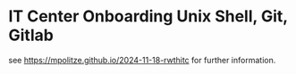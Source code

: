 # IT Center Onboarding Unix Shell, Git, Gitlab

see https://mpolitze.github.io/2024-11-18-rwthitc
for further information.
